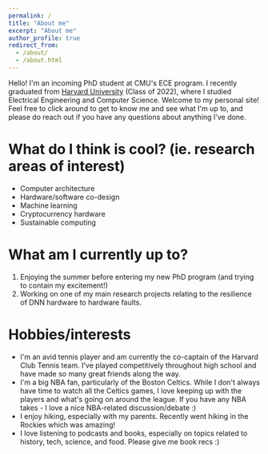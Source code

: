 ```yaml
---
permalink: /
title: "About me"
excerpt: "About me"
author_profile: true
redirect_from: 
  - /about/
  - /about.html
---
```


Hello! I'm an incoming PhD student at CMU's ECE program. I recently graduated from [Harvard University](https://www.harvard.edu/) (Class of 2022), where I studied Electrical Engineering and Computer Science. Welcome to my personal site! Feel free to click around to get to know me and see what I'm up to, and please do reach out if you have any questions about anything I've done.

What do I think is cool? (ie. research areas of interest)
======
* Computer architecture
* Hardware/software co-design
* Machine learning
* Cryptocurrency hardware
* Sustainable computing

What am I currently up to?
======
1. Enjoying the summer before entering my new PhD program (and trying to contain my excitement!)
2. Working on one of my main research projects relating to the resilience of DNN hardware to hardware faults.

Hobbies/interests
======
* I'm an avid tennis player and am currently the co-captain of the Harvard Club Tennis team. I've played competitively throughout high school and have made so many great friends along the way.
* I'm a big NBA fan, particularly of the Boston Celtics. While I don't always have time to watch all the Celtics games, I love keeping up with the players and what's going on around the league. If you have any NBA takes - I love a nice NBA-related discussion/debate :)
* I enjoy hiking, especially with my parents. Recently went hiking in the Rockies which was amazing!
* I love listening to podcasts and books, especially on topics related to history, tech, science, and food. Please give me book recs :)
